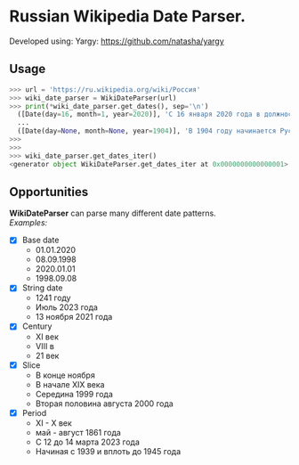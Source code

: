 # Russian Wikipedia Date Parser.

Developed using: Yargy: https://github.com/natasha/yargy

## Usage
``` python
>>> url = 'https://ru.wikipedia.org/wiki/Россия'
>>> wiki_date_parser = WikiDateParser(url)
>>> print(*wiki_date_parser.get_dates(), sep='\n')
  ([Date(day=16, month=1, year=2020)], 'C 16 января 2020 года в должности председателя правительства находится Михаил Мишустин.')
  ...
  ([Date(day=None, month=None, year=1904)], 'В 1904 году начинается Русско-японская война.')
>>>
>>>
>>> wiki_date_parser.get_dates_iter()
<generator object WikiDateParser.get_dates_iter at 0x0000000000000001>
```

## Opportunities
__WikiDateParser__ can parse many different date patterns.<br>
*Examples:*
- [x] Base date
  - 01.01.2020
  - 08.09.1998
  - 2020.01.01
  - 1998.09.08
- [x] String date
  - 1241 году
  - Июль 2023 года
  - 13 ноября 2021 года
- [x] Сentury
  - XI век
  - VIII в
  - 21 век
- [x] Slice
  - В конце ноября
  - В начале XIX века
  - Середина 1999 года
  - Вторая половина августа 2000 года
- [x] Period
  - XI - X век
  - май - август 1861 года
  - С 12 до 14 марта 2023 года
  - Начиная с 1939 и вплоть до 1945 года
